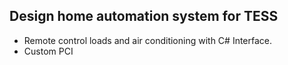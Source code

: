 ## Design home automation system for TESS
- Remote control loads and air conditioning with C# Interface.
- Custom PCI

